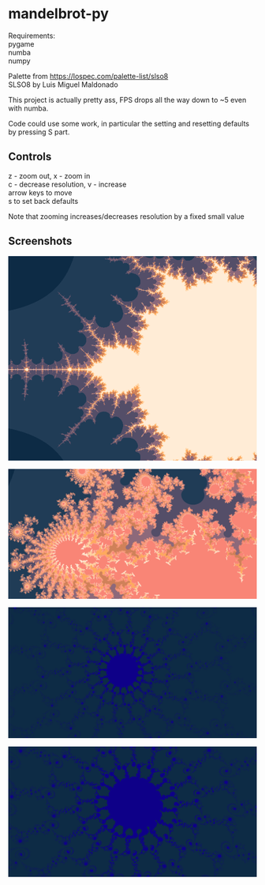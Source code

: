 # mandelbrot-py

Requirements:  
pygame  
numba  
numpy  

Palette from https://lospec.com/palette-list/slso8  
SLSO8 by Luis Miguel Maldonado

This project is actually pretty ass, FPS drops all the way down to ~5 even with numba.

Code could use some work, in particular the setting and resetting defaults by pressing S part.

## Controls

z - zoom out, x - zoom in  
c - decrease resolution, v - increase  
arrow keys to move  
s to set back defaults

Note that zooming increases/decreases resolution by a fixed small value

## Screenshots

![scrnshot.png](screenshots/scrnshot.png)

![scrnshot2.png](screenshots/scrnshot2.png)

![scrnshot3.png](screenshots/scrnshot3.png)

![scrnshot4.png](screenshots/scrnshot4.png)
